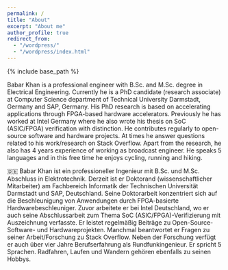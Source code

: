 ```yaml
---
permalink: /
title: "About"
excerpt: "About me"
author_profile: true
redirect_from: 
  - "/wordpress/"
  - "/wordpress/index.html"
---
```


{% include base_path %}

Babar Khan is a professional engineer with B.Sc. and M.Sc. degree in Electrical Engineering. Currently he is a PhD candidate (research associate) at Computer Science department of Technical University Darmstadt, Germany and SAP, Germany. His PhD research is based on accelerating applications through FPGA-based hardware accelerators. Previously he has worked at Intel Germany where he also wrote his thesis on SoC (ASIC/FPGA) verification with distinction. He contributes regularly to open-source software and hardware projects. At times he answer questions related to his work/research on Stack Overflow. Apart from the research, he also has 4 years experience of working as broadcast engineer.  He speaks 5 languages and in this free time he enjoys cycling, running and hiking.

🇩🇪 Babar Khan ist ein professioneller Ingenieur mit B.Sc. und M.Sc. Abschluss in Elektrotechnik. Derzeit ist er Doktorand (wissenschaftlicher Mitarbeiter) am Fachbereich Informatik der Technischen Universität Darmstadt und SAP, Deutschland. Seine Doktorarbeit konzentriert sich auf die Beschleunigung von Anwendungen durch FPGA-basierte Hardwarebeschleuniger. Zuvor arbeitete er bei Intel Deutschland, wo er auch seine Abschlussarbeit zum Thema SoC (ASIC/FPGA)-Verifizierung mit Auszeichnung verfasste. Er leistet regelmäßig Beiträge zu Open-Source-Software- und Hardwareprojekten. Manchmal beantwortet er Fragen zu seiner Arbeit/Forschung zu Stack Overflow. Neben der Forschung verfügt er auch über vier Jahre Berufserfahrung als Rundfunkingenieur. Er spricht 5 Sprachen. Radfahren, Laufen und Wandern gehören ebenfalls zu seinen Hobbys.







